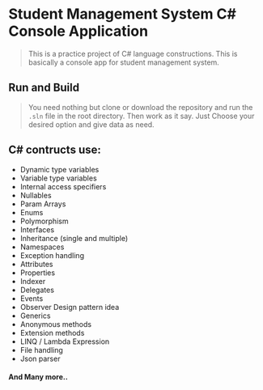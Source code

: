 # Student Management System C# Console Application
> This is a practice project of C# language constructions. 
This is basically a console app for student management system.

## Run and Build
> You need nothing but clone or download the repository and run the ```.sln``` file in the root directory. Then work as 
it say. Just Choose your desired option and give data as need.

## C# contructs use:
- Dynamic type variables 
- Variable type variables
- Internal access specifiers 
- Nullables 
- Param Arrays 
- Enums 
- Polymorphism 
- Interfaces 
- Inheritance (single and multiple)
- Namespaces 
- Exception handling 
- Attributes 
- Properties 
- Indexer
- Delegates 
- Events 
- Observer Design pattern idea
- Generics 
- Anonymous methods 
- Extension methods 
- LINQ / Lambda Expression
- File handling
- Json parser

#### And Many more..
